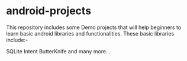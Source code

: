 # android-projects

This repository includes some Demo projects that will help beginners to learn basic android libraries and functionalities.
These basic libraries include:-

SQLite
Intent
ButterKnife
and many more...

